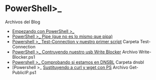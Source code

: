 # PowerShell>_
Archivos del Blog

* [Empezando con PowerShell >_](https://aprendizdesysadmin.com/empezando-con-powershell-_/)
* [PowerShell >_ Pipe (que no es lo mismo que pipa)](https://aprendizdesysadmin.com/powershell-_-pipe-que-no-es-lo-mismo-que-pipa/)
* [Powershell >_ Test-Connection y nuestro primer script](https://aprendizdesysadmin.com/powershell-test-connection-y-nuestro-primer-script/) Carpeta Test-Connection
* [PowerShell >_ Contruyendo nuestro usb Write Blocker](https://aprendizdesysadmin.com/powershell_-contruyendo-nuestro-usb-write-blocker/) Archivo Write-Blocker.ps1
* [Powershell >_ Comprobando si estamos en DNSBL](https://aprendizdesysadmin.com/powershell_-comprobando-si-estamos-en-dnsbl/) Carpeta dnsbl
* [Powershell >_ [ Sustituyendo a curl y wget con PS](https://aprendizdesysadmin.com/powershell_-sustituyendo-a-curl-y-wget-con-ps/) Archivo Get-PublicIP.ps1
